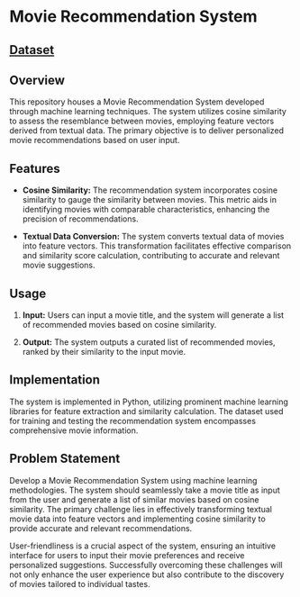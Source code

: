 # Movie Recommendation System

## [Dataset](https://drive.google.com/file/d/1cCkwiVv4mgfl20ntgY3n4yApcWqqZQe6/view)

## Overview

This repository houses a Movie Recommendation System developed through machine learning techniques. The system utilizes cosine similarity to assess the resemblance between movies, employing feature vectors derived from textual data. The primary objective is to deliver personalized movie recommendations based on user input.

## Features

- **Cosine Similarity:** The recommendation system incorporates cosine similarity to gauge the similarity between movies. This metric aids in identifying movies with comparable characteristics, enhancing the precision of recommendations.

- **Textual Data Conversion:** The system converts textual data of movies into feature vectors. This transformation facilitates effective comparison and similarity score calculation, contributing to accurate and relevant movie suggestions.

## Usage

1. **Input:** Users can input a movie title, and the system will generate a list of recommended movies based on cosine similarity.

2. **Output:** The system outputs a curated list of recommended movies, ranked by their similarity to the input movie.

## Implementation

The system is implemented in Python, utilizing prominent machine learning libraries for feature extraction and similarity calculation. The dataset used for training and testing the recommendation system encompasses comprehensive movie information.

## Problem Statement

Develop a Movie Recommendation System using machine learning methodologies. The system should seamlessly take a movie title as input from the user and generate a list of similar movies based on cosine similarity. The primary challenge lies in effectively transforming textual movie data into feature vectors and implementing cosine similarity to provide accurate and relevant recommendations.

User-friendliness is a crucial aspect of the system, ensuring an intuitive interface for users to input their movie preferences and receive personalized suggestions. Successfully overcoming these challenges will not only enhance the user experience but also contribute to the discovery of movies tailored to individual tastes.
